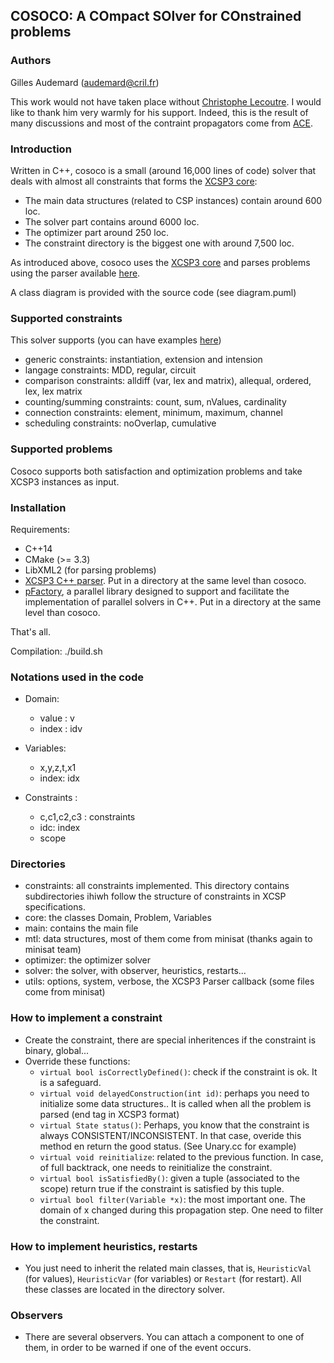 ## COSOCO: A COmpact SOlver for COnstrained problems

### Authors

Gilles Audemard (audemard@cril.fr)

This work would not have taken place without [Christophe Lecoutre](https://github.com/lecoutre).
I would like to thank him very warmly for his support. Indeed, this is the result of many discussions
and most of the contraint propagators come from [ACE](https://github.com/xcsp3team/ace).

### Introduction

Written in C++, cosoco is a small (around 16,000 lines of code)  solver that deals with
almost all constraints that forms the [XCSP3 core](http://xcsp.org):

+ The main data structures (related to CSP instances) contain around 600 loc.
+ The solver part contains around 6000 loc.
+ The optimizer part around 250 loc.
+ The constraint directory is the biggest one with around 7,500 loc.

As introduced above, cosoco uses the [XCSP3 core](https://xcsp.org) and parses problems using the parser
available [here](https://github.com/xcsp3team/XCSP3-CPP-Parser).

A class diagram is provided with the source code (see diagram.puml)

### Supported constraints

This solver supports (you can have examples [here](http://xcsp.org/specifications))

+ generic constraints: instantiation, extension and intension
+ langage constraints: MDD, regular, circuit
+ comparison constraints: alldiff (var, lex and matrix), allequal, ordered, lex, lex matrix
+ counting/summing constraints: count, sum, nValues, cardinality
+ connection constraints: element, minimum, maximum, channel
+ scheduling constraints: noOverlap, cumulative

### Supported problems

Cosoco supports both satisfaction and optimization problems and take XCSP3 instances as input.

### Installation

Requirements:

+ C++14
+ CMake (>= 3.3)
+ LibXML2 (for parsing problems)
+ [XCSP3 C++ parser](https://github.com/xcsp3team/XCSP3-CPP-Parser). Put in a directory at the same level than cosoco.
+ [pFactory](https://github.com/crillab/pfactory), a parallel library designed to support and facilitate the implementation of parallel solvers in C++. Put in a directory at the
  same level than cosoco.

That's all.

Compilation: ./build.sh

### Notations used in the code

+ Domain:
    + value : v
    + index : idv


+ Variables:
    + x,y,z,t,x1
    + index: idx


+ Constraints :
    + c,c1,c2,c3 : constraints
    + idc: index
    + scope

### Directories

+ constraints: all constraints implemented. This directory contains subdirectories ihiwh follow the structure of constraints in XCSP specifications.
+ core: the classes Domain, Problem, Variables
+ main: contains the main file
+ mtl: data structures, most of them come from minisat (thanks again to minisat team)
+ optimizer: the optimizer solver
+ solver: the solver, with observer, heuristics, restarts...
+ utils: options, system, verbose, the XCSP3 Parser callback (some files come from minisat)

### How to implement a constraint

+ Create the constraint, there are special inheritences if the constraint is binary, global...
+ Override these functions:
    + `virtual bool isCorrectlyDefined()`: check if the constraint is ok. It is a safeguard.
    + `virtual void delayedConstruction(int id)`: perhaps you need to initialize some data structures.. It is called when all the problem is parsed (end tag in XCSP3 format)
    + `virtual State status()`: Perhaps, you know that the constraint is always CONSISTENT/INCONSISTENT. In that case,
      overide this method en return the good status. (See Unary.cc for example)
    + `virtual void reinitialize`: related to the previous function. In case, of full backtrack, one needs to reinitialize the constraint.
    + `virtual bool isSatisfiedBy()`: given a tuple (associated to the scope) return true if the constraint is satisfied by this tuple.
    + `virtual bool filter(Variable *x)`: the most important one. The domain of x changed during this propagation step. One need to filter the constraint.

### How to implement heuristics, restarts

+ You just need to inherit the related main classes, that is, `HeuristicVal` (for values),
  `HeuristicVar` (for variables) or `Restart` (for restart). All these classes are located in the directory solver.

### Observers

+ There are several observers. You can attach a component to one of them, in order to be warned
  if one of the event occurs.

